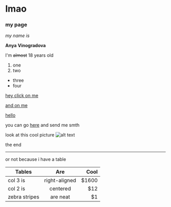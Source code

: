 # lmao
### my page
*my name* _is_

**Anya** __Vinogradova__

I'm ~~almost~~ 18 years old

1. one
2. two
* three
*  four

[hey click on me](https://www.google.com)

[and on me](https://www.google.com "yeeeaaah")

[hello](mailto:aavinogradova_2@edu.hse.ru)

you can go [here](mailto:aavinogradova_2@edu.hse.ru) and send me smth

look at this cool picture
![alt text](https://i.ytimg.com/vi/2giQVPIl9JM/maxresdefault.jpg "i'm so cute")

the end

***

or not because i have a table

| Tables        | Are           | Cool  |
| ------------- |:-------------:| -----:|
| col 3 is      | right-aligned | $1600 |
| col 2 is      | centered      |   $12 |
| zebra stripes | are neat      |    $1 |
